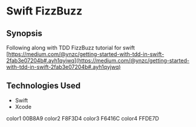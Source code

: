 Swift FizzBuzz
=======================

## Synopsis

Following along with TDD FizzBuzz tutorial for swift [https://medium.com/@ynzc/getting-started-with-tdd-in-swift-2fab3e07204b#.ayh1qyjwq](https://medium.com/@ynzc/getting-started-with-tdd-in-swift-2fab3e07204b#.ayh1qyjwq)

## Technologies Used

- Swift
- Xcode

color1 00B8A9
color2 F8F3D4
color3 F6416C
color4 FFDE7D